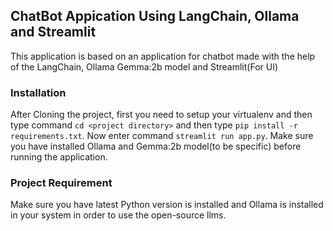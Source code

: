 ## ChatBot Appication Using LangChain, Ollama and Streamlit
This application is based on an application for chatbot made with the help of the LangChain, Ollama Gemma:2b model and Streamlit(For UI)

### Installation
After Cloning the project, first you need to setup your virtualenv and then type command `cd <project directory>` and then type `pip install -r requirements.txt`. Now enter command `streamlit run app.py`.
Make sure you have installed Ollama and Gemma:2b model(to be specific) before running the application.

### Project Requirement
Make sure you have latest Python version is installed and Ollama is installed in your system in order to use the open-source llms.
